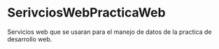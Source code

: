 # SerivciosWebPracticaWeb
Servicios web que se usaran para el manejo de datos de la practica de desarrollo web.

